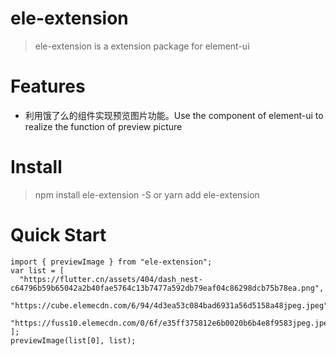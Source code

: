 # ele-extension
 
 > ele-extension is a extension package for element-ui

 # Features
 - 利用饿了么的组件实现预览图片功能。Use the component of element-ui to realize the function of preview picture

 # Install
 > npm install ele-extension -S or yarn add ele-extension

# Quick Start
```
import { previewImage } from "ele-extension";
var list = [
  "https://flutter.cn/assets/404/dash_nest-c64796b59b65042a2b40fae5764c13b7477a592db79eaf04c86298dcb75b78ea.png",
  "https://cube.elemecdn.com/6/94/4d3ea53c084bad6931a56d5158a48jpeg.jpeg",
  "https://fuss10.elemecdn.com/0/6f/e35ff375812e6b0020b6b4e8f9583jpeg.jpeg"
];
previewImage(list[0], list);
 ```